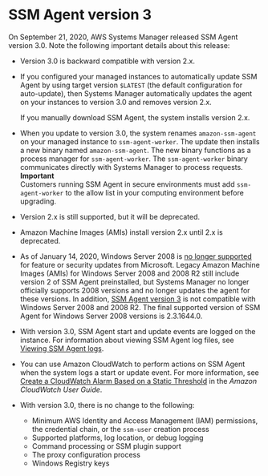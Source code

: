 # SSM Agent version 3<a name="ssm-agent-v3"></a>

On September 21, 2020, AWS Systems Manager released SSM Agent version 3\.0\. Note the following important details about this release:
+ Version 3\.0 is backward compatible with version 2\.x\.
+ If you configured your managed instances to automatically update SSM Agent by using target version `$LATEST` \(the default configuration for auto\-update\), then Systems Manager automatically updates the agent on your instances to version 3\.0 and removes version 2\.x\.

  If you manually download SSM Agent, the system installs version 2\.x\.
+ When you update to version 3\.0, the system renames `amazon-ssm-agent` on your managed instance to `ssm-agent-worker`\. The update then installs a new binary named `amazon-ssm-agent`\. The new binary functions as a process manager for `ssm-agent-worker`\. The `ssm-agent-worker` binary communicates directly with Systems Manager to process requests\. 
**Important**  
Customers running SSM Agent in secure environments must add `ssm-agent-worker` to the allow list in your computing environment before upgrading\.
+ Version 2\.x is still supported, but it will be deprecated\.
+ Amazon Machine Images \(AMIs\) install version 2\.x until 2\.x is deprecated\. 
+ As of January 14, 2020, Windows Server 2008 is [no longer supported](https://www.microsoft.com/en-us/cloud-platform/windows-server-2008) for feature or security updates from Microsoft\. Legacy Amazon Machine Images \(AMIs\) for Windows Server 2008 and 2008 R2 still include version 2 of SSM Agent preinstalled, but Systems Manager no longer officially supports 2008 versions and no longer updates the agent for these versions\. In addition, [SSM Agent version 3](#ssm-agent-v3) is not compatible with Windows Server 2008 and 2008 R2\. The final supported version of SSM Agent for Windows Server 2008 versions is 2\.3\.1644\.0\.
+ With version 3\.0, SSM Agent start and update events are logged on the instance\. For information about viewing SSM Agent log files, see [Viewing SSM Agent logs](sysman-agent-logs.md)\. 
+ You can use Amazon CloudWatch to perform actions on SSM Agent when the system logs a start or update event\. For more information, see [Create a CloudWatch Alarm Based on a Static Threshold](https://docs.aws.amazon.com/AmazonCloudWatch/latest/monitoring/ConsoleAlarms.html) in the *Amazon CloudWatch User Guide*\.
+ With version 3\.0, there is no change to the following:
  + Minimum AWS Identity and Access Management \(IAM\) permissions, the credential chain, or the `ssm-user` creation process
  + Supported platforms, log location, or debug logging
  + Command processing or SSM plugin support
  + The proxy configuration process
  + Windows Registry keys